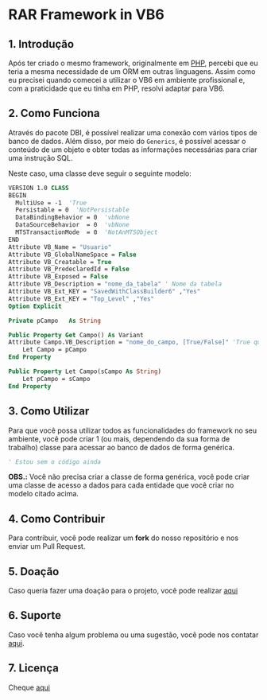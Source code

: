 # RAR Framework in VB6

## 1. Introdução

Após ter criado o mesmo framework, originalmente em [PHP](https://github.com/aleDsz/rarframework), percebi que eu teria a mesma necessidade de um ORM em outras linguagens. Assim como eu precisei quando comecei a utilizar o VB6 em ambiente profissional e, com a praticidade que eu tinha em PHP, resolvi adaptar para VB6.

## 2. Como Funciona

Através do pacote DBI, é possível realizar uma conexão com vários tipos de banco de dados. Além disso, por meio do `Generics`, é possível acessar o conteúdo de um objeto e obter todas as informações necessárias para criar uma instrução SQL.

Neste caso, uma classe deve seguir o seguinte modelo:

```vb
VERSION 1.0 CLASS
BEGIN
  MultiUse = -1  'True
  Persistable = 0  'NotPersistable
  DataBindingBehavior = 0  'vbNone
  DataSourceBehavior  = 0  'vbNone
  MTSTransactionMode  = 0  'NotAnMTSObject
END
Attribute VB_Name = "Usuario"
Attribute VB_GlobalNameSpace = False
Attribute VB_Creatable = True
Attribute VB_PredeclaredId = False
Attribute VB_Exposed = False
Attribute VB_Description = "nome_da_tabela" ' Nome da tabela
Attribute VB_Ext_KEY = "SavedWithClassBuilder6" ,"Yes"
Attribute VB_Ext_KEY = "Top_Level" ,"Yes"
Option Explicit

Private pCampo   As String

Public Property Get Campo() As Variant
Attribute Campo.VB_Description = "nome_do_campo, [True/False]" 'True quando for uma Primary Key, False quando não for
    Let Campo = pCampo
End Property

Public Property Let Campo(sCampo As String)
    Let pCampo = sCampo
End Property
```

## 3. Como Utilizar

Para que você possa utilizar todos as funcionalidades do framework no seu ambiente, você pode criar 1 (ou mais, dependendo da sua forma de trabalho) classe para acessar ao banco de dados de forma genérica.

```vb
' Estou sem o código ainda
```

**OBS.:** Você não precisa criar a classe de forma genérica, você pode criar uma classe de acesso a dados para cada entidade que você criar no modelo citado acima.

## 4. Como Contribuir

Para contribuir, você pode realizar um **fork** do nosso repositório e nos enviar um Pull Request.

## 5. Doação

Caso queria fazer uma doação para o projeto, você pode realizar [aqui](https://twitch.streamlabs.com/aleDsz)

## 6. Suporte

Caso você tenha algum problema ou uma sugestão, você pode nos contatar [aqui](https://github.com/aleDsz/rarframework-net/issues).

## 7. Licença

Cheque [aqui](LICENSE)

